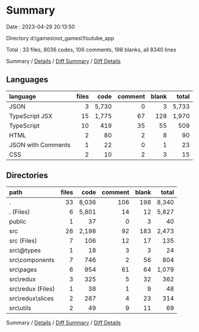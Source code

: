 # Summary

Date : 2023-04-29 20:13:50

Directory d:\\games\\not_games\\Youtube_app

Total : 33 files,  8036 codes, 106 comments, 198 blanks, all 8340 lines

Summary / [Details](details.md) / [Diff Summary](diff.md) / [Diff Details](diff-details.md)

## Languages
| language | files | code | comment | blank | total |
| :--- | ---: | ---: | ---: | ---: | ---: |
| JSON | 3 | 5,730 | 0 | 3 | 5,733 |
| TypeScript JSX | 15 | 1,775 | 67 | 128 | 1,970 |
| TypeScript | 10 | 419 | 35 | 55 | 509 |
| HTML | 2 | 80 | 2 | 8 | 90 |
| JSON with Comments | 1 | 22 | 0 | 1 | 23 |
| CSS | 2 | 10 | 2 | 3 | 15 |

## Directories
| path | files | code | comment | blank | total |
| :--- | ---: | ---: | ---: | ---: | ---: |
| . | 33 | 8,036 | 106 | 198 | 8,340 |
| . (Files) | 6 | 5,801 | 14 | 12 | 5,827 |
| public | 1 | 37 | 0 | 3 | 40 |
| src | 26 | 2,198 | 92 | 183 | 2,473 |
| src (Files) | 7 | 106 | 12 | 17 | 135 |
| src\\@types | 1 | 18 | 3 | 3 | 24 |
| src\\components | 7 | 746 | 2 | 56 | 804 |
| src\\pages | 6 | 954 | 61 | 64 | 1,079 |
| src\\redux | 3 | 325 | 5 | 32 | 362 |
| src\\redux (Files) | 1 | 38 | 1 | 9 | 48 |
| src\\redux\\slices | 2 | 287 | 4 | 23 | 314 |
| src\\utils | 2 | 49 | 9 | 11 | 69 |

Summary / [Details](details.md) / [Diff Summary](diff.md) / [Diff Details](diff-details.md)